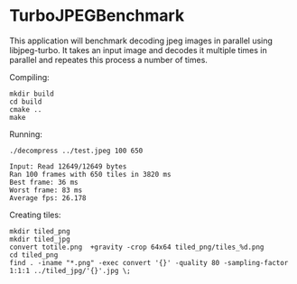 # TurboJPEGBenchmark

This application will benchmark decoding jpeg images in parallel using libjpeg-turbo. It takes an input image and decodes it multiple times in parallel and repeates this process a number of times.

Compiling:

```
mkdir build
cd build
cmake ..
make
```

Running:

```
./decompress ../test.jpeg 100 650

Input: Read 12649/12649 bytes
Ran 100 frames with 650 tiles in 3820 ms
Best frame: 36 ms
Worst frame: 83 ms
Average fps: 26.178
```


Creating tiles:
```
mkdir tiled_png
mkdir tiled_jpg
convert totile.png  +gravity -crop 64x64 tiled_png/tiles_%d.png
cd tiled_png
find . -iname "*.png" -exec convert '{}' -quality 80 -sampling-factor 1:1:1 ../tiled_jpg/'{}'.jpg \;
```
